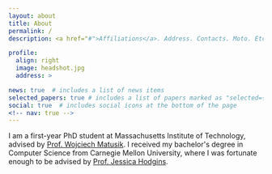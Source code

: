 ```yaml
---
layout: about
title: About
permalink: /
description: <a href="#">Affiliations</a>. Address. Contacts. Moto. Etc.

profile:
  align: right
  image: headshot.jpg
  address: >

news: true  # includes a list of news items
selected_papers: true # includes a list of papers marked as "selected={true}"
social: true  # includes social icons at the bottom of the page
<!-- nav: true -->
---
```


I am a first-year PhD student at Massachusetts Institute of Technology, advised by [Prof. Wojciech Matusik](https://cdfg.csail.mit.edu/wojciech). I received my bachelor's degree in Computer Science from Carnegie Mellon University, where I was fortunate enough to be advised by [Prof. Jessica Hodgins](https://www.cs.cmu.edu/~jkh/).
